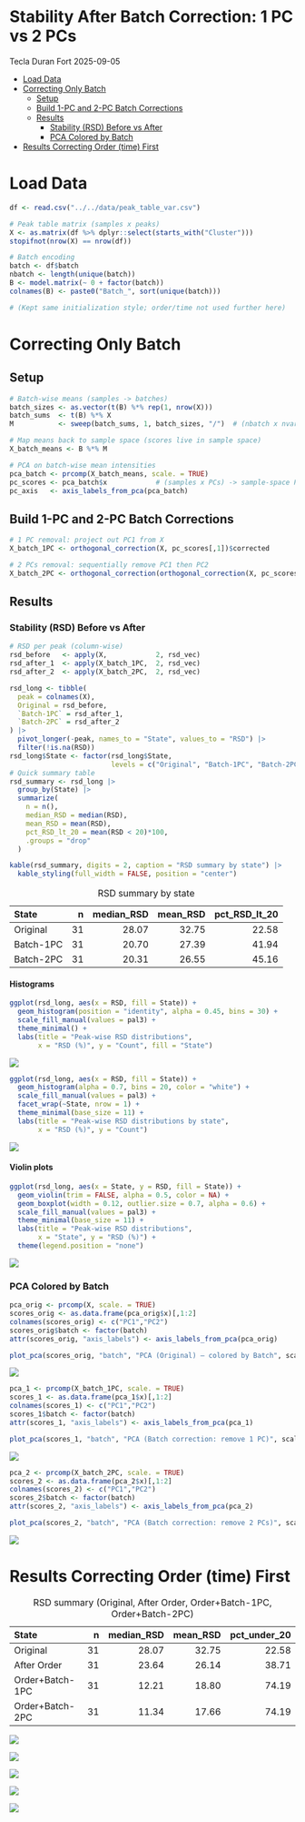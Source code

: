 Stability After Batch Correction: 1 PC vs 2 PCs
================
Tecla Duran Fort
2025-09-05

- <a href="#load-data" id="toc-load-data">Load Data</a>
- <a href="#correcting-only-batch"
  id="toc-correcting-only-batch">Correcting Only Batch</a>
  - <a href="#setup" id="toc-setup">Setup</a>
  - <a href="#build-1-pc-and-2-pc-batch-corrections"
    id="toc-build-1-pc-and-2-pc-batch-corrections">Build 1-PC and 2-PC Batch
    Corrections</a>
  - <a href="#results" id="toc-results">Results</a>
    - <a href="#stability-rsd-before-vs-after"
      id="toc-stability-rsd-before-vs-after">Stability (RSD) Before vs
      After</a>
    - <a href="#pca-colored-by-batch" id="toc-pca-colored-by-batch">PCA
      Colored by Batch</a>
- <a href="#results-correcting-order-time-first"
  id="toc-results-correcting-order-time-first">Results Correcting Order
  (time) First</a>

# Load Data

``` r
df <- read.csv("../../data/peak_table_var.csv")

# Peak table matrix (samples x peaks)
X <- as.matrix(df %>% dplyr::select(starts_with("Cluster")))
stopifnot(nrow(X) == nrow(df))

# Batch encoding
batch <- df$batch
nbatch <- length(unique(batch))
B <- model.matrix(~ 0 + factor(batch))
colnames(B) <- paste0("Batch_", sort(unique(batch)))

# (Kept same initialization style; order/time not used further here)
```

# Correcting Only Batch

## Setup

``` r
# Batch-wise means (samples -> batches)
batch_sizes <- as.vector(t(B) %*% rep(1, nrow(X)))
batch_sums  <- t(B) %*% X
M           <- sweep(batch_sums, 1, batch_sizes, "/")  # (nbatch x nvars)

# Map means back to sample space (scores live in sample space)
X_batch_means <- B %*% M

# PCA on batch-wise mean intensities
pca_batch <- prcomp(X_batch_means, scale. = TRUE)
pc_scores <- pca_batch$x            # (samples x PCs) -> sample-space PCs
pc_axis   <- axis_labels_from_pca(pca_batch)
```

## Build 1-PC and 2-PC Batch Corrections

``` r
# 1 PC removal: project out PC1 from X
X_batch_1PC <- orthogonal_correction(X, pc_scores[,1])$corrected

# 2 PCs removal: sequentially remove PC1 then PC2
X_batch_2PC <- orthogonal_correction(orthogonal_correction(X, pc_scores[,1])$corrected, pc_scores[,2])$corrected
```

## Results

### Stability (RSD) Before vs After

``` r
# RSD per peak (column-wise)
rsd_before   <- apply(X,            2, rsd_vec)
rsd_after_1  <- apply(X_batch_1PC,  2, rsd_vec)
rsd_after_2  <- apply(X_batch_2PC,  2, rsd_vec)

rsd_long <- tibble(
  peak = colnames(X),
  Original = rsd_before,
  `Batch-1PC` = rsd_after_1,
  `Batch-2PC` = rsd_after_2
) |>
  pivot_longer(-peak, names_to = "State", values_to = "RSD") |>
  filter(!is.na(RSD))
rsd_long$State <- factor(rsd_long$State,
                         levels = c("Original", "Batch-1PC", "Batch-2PC"))
# Quick summary table
rsd_summary <- rsd_long |>
  group_by(State) |>
  summarize(
    n = n(),
    median_RSD = median(RSD),
    mean_RSD = mean(RSD),
    pct_RSD_lt_20 = mean(RSD < 20)*100,
    .groups = "drop"
  )

kable(rsd_summary, digits = 2, caption = "RSD summary by state") |>
  kable_styling(full_width = FALSE, position = "center")
```

<table class="table" style="width: auto !important; margin-left: auto; margin-right: auto;">
<caption>
RSD summary by state
</caption>
<thead>
<tr>
<th style="text-align:left;">
State
</th>
<th style="text-align:right;">
n
</th>
<th style="text-align:right;">
median_RSD
</th>
<th style="text-align:right;">
mean_RSD
</th>
<th style="text-align:right;">
pct_RSD_lt_20
</th>
</tr>
</thead>
<tbody>
<tr>
<td style="text-align:left;">
Original
</td>
<td style="text-align:right;">
31
</td>
<td style="text-align:right;">
28.07
</td>
<td style="text-align:right;">
32.75
</td>
<td style="text-align:right;">
22.58
</td>
</tr>
<tr>
<td style="text-align:left;">
Batch-1PC
</td>
<td style="text-align:right;">
31
</td>
<td style="text-align:right;">
20.70
</td>
<td style="text-align:right;">
27.39
</td>
<td style="text-align:right;">
41.94
</td>
</tr>
<tr>
<td style="text-align:left;">
Batch-2PC
</td>
<td style="text-align:right;">
31
</td>
<td style="text-align:right;">
20.31
</td>
<td style="text-align:right;">
26.55
</td>
<td style="text-align:right;">
45.16
</td>
</tr>
</tbody>
</table>

#### Histograms

``` r
ggplot(rsd_long, aes(x = RSD, fill = State)) +
  geom_histogram(position = "identity", alpha = 0.45, bins = 30) +
  scale_fill_manual(values = pal3) +
  theme_minimal() +
  labs(title = "Peak-wise RSD distributions",
       x = "RSD (%)", y = "Count", fill = "State")
```

![](stability_batch_pcs_files/figure-latex/rsd-hist-1.png)<!-- -->

``` r
ggplot(rsd_long, aes(x = RSD, fill = State)) +
  geom_histogram(alpha = 0.7, bins = 20, color = "white") +
  scale_fill_manual(values = pal3) +
  facet_wrap(~State, nrow = 1) +
  theme_minimal(base_size = 11) +
  labs(title = "Peak-wise RSD distributions by state",
       x = "RSD (%)", y = "Count")
```

![](stability_batch_pcs_files/figure-latex/rsd-hist2-1.png)<!-- -->

#### Violin plots

``` r
ggplot(rsd_long, aes(x = State, y = RSD, fill = State)) +
  geom_violin(trim = FALSE, alpha = 0.5, color = NA) +
  geom_boxplot(width = 0.12, outlier.size = 0.7, alpha = 0.6) +
  scale_fill_manual(values = pal3) +
  theme_minimal(base_size = 11) +
  labs(title = "Peak-wise RSD distributions",
       x = "State", y = "RSD (%)") +
  theme(legend.position = "none")
```

![](stability_batch_pcs_files/figure-latex/rsd-violin-1.png)<!-- -->

### PCA Colored by Batch

``` r
pca_orig <- prcomp(X, scale. = TRUE)
scores_orig <- as.data.frame(pca_orig$x)[,1:2]
colnames(scores_orig) <- c("PC1","PC2")
scores_orig$batch <- factor(batch)
attr(scores_orig, "axis_labels") <- axis_labels_from_pca(pca_orig)

plot_pca(scores_orig, "batch", "PCA (Original) — colored by Batch", scale_batch)
```

![](stability_batch_pcs_files/figure-latex/pca-before-1.png)<!-- -->

``` r
pca_1 <- prcomp(X_batch_1PC, scale. = TRUE)
scores_1 <- as.data.frame(pca_1$x)[,1:2]
colnames(scores_1) <- c("PC1","PC2")
scores_1$batch <- factor(batch)
attr(scores_1, "axis_labels") <- axis_labels_from_pca(pca_1)

plot_pca(scores_1, "batch", "PCA (Batch correction: remove 1 PC)", scale_batch)
```

![](stability_batch_pcs_files/figure-latex/pca-1pc-1.png)<!-- -->

``` r
pca_2 <- prcomp(X_batch_2PC, scale. = TRUE)
scores_2 <- as.data.frame(pca_2$x)[,1:2]
colnames(scores_2) <- c("PC1","PC2")
scores_2$batch <- factor(batch)
attr(scores_2, "axis_labels") <- axis_labels_from_pca(pca_2)

plot_pca(scores_2, "batch", "PCA (Batch correction: remove 2 PCs)", scale_batch)
```

![](stability_batch_pcs_files/figure-latex/pca-2pc-1.png)<!-- -->

# Results Correcting Order (time) First

<table class="table" style="width: auto !important; margin-left: auto; margin-right: auto;">
<caption>
RSD summary (Original, After Order, Order+Batch-1PC, Order+Batch-2PC)
</caption>
<thead>
<tr>
<th style="text-align:left;">
State
</th>
<th style="text-align:right;">
n
</th>
<th style="text-align:right;">
median_RSD
</th>
<th style="text-align:right;">
mean_RSD
</th>
<th style="text-align:right;">
pct_under_20
</th>
</tr>
</thead>
<tbody>
<tr>
<td style="text-align:left;">
Original
</td>
<td style="text-align:right;">
31
</td>
<td style="text-align:right;">
28.07
</td>
<td style="text-align:right;">
32.75
</td>
<td style="text-align:right;">
22.58
</td>
</tr>
<tr>
<td style="text-align:left;">
After Order
</td>
<td style="text-align:right;">
31
</td>
<td style="text-align:right;">
23.64
</td>
<td style="text-align:right;">
26.14
</td>
<td style="text-align:right;">
38.71
</td>
</tr>
<tr>
<td style="text-align:left;">
Order+Batch-1PC
</td>
<td style="text-align:right;">
31
</td>
<td style="text-align:right;">
12.21
</td>
<td style="text-align:right;">
18.80
</td>
<td style="text-align:right;">
74.19
</td>
</tr>
<tr>
<td style="text-align:left;">
Order+Batch-2PC
</td>
<td style="text-align:right;">
31
</td>
<td style="text-align:right;">
11.34
</td>
<td style="text-align:right;">
17.66
</td>
<td style="text-align:right;">
74.19
</td>
</tr>
</tbody>
</table>

![](stability_batch_pcs_files/figure-latex/rsd-violins-2-1.png)<!-- -->

![](stability_batch_pcs_files/figure-latex/rsd-hists-2-1.png)<!-- -->

![](stability_batch_pcs_files/figure-latex/pca-order-2-1.png)<!-- -->

![](stability_batch_pcs_files/figure-latex/pca-1pc-2-1.png)<!-- -->

![](stability_batch_pcs_files/figure-latex/pca-2pc-2-1.png)<!-- -->
